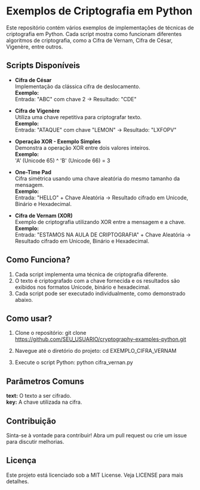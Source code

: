 # Exemplos de Criptografia em Python
Este repositório contém vários exemplos de implementações de técnicas de criptografia em Python. Cada script mostra como funcionam diferentes algoritmos de criptografia, como a Cifra de Vernam, Cifra de César, Vigenère, entre outros.


## Scripts Disponíveis

- **Cifra de César**  
  Implementação da clássica cifra de deslocamento.  
  **Exemplo:**  
  Entrada: "ABC" com chave 2 → Resultado: "CDE"

- **Cifra de Vigenère**  
  Utiliza uma chave repetitiva para criptografar texto.  
  **Exemplo:**  
  Entrada: "ATAQUE" com chave "LEMON" → Resultado: "LXFOPV"

- **Operação XOR - Exemplo Simples**  
  Demonstra a operação XOR entre dois valores inteiros.  
  **Exemplo:**  
  'A' (Unicode 65) ^ 'B' (Unicode 66) = 3

- **One-Time Pad**  
  Cifra simétrica usando uma chave aleatória do mesmo tamanho da mensagem.  
  **Exemplo:**  
  Entrada: "HELLO" + Chave Aleatória → Resultado cifrado em Unicode, Binário e Hexadecimal.

- **Cifra de Vernam (XOR)**  
  Exemplo de criptografia utilizando XOR entre a mensagem e a chave.  
  **Exemplo:**  
  Entrada: "ESTAMOS NA AULA DE CRIPTOGRAFIA" + Chave Aleatória → Resultado cifrado em Unicode, Binário e Hexadecimal.


## Como Funciona?
1. Cada script implementa uma técnica de criptografia diferente.
2. O texto é criptografado com a chave fornecida e os resultados são exibidos nos formatos Unicode, binário e hexadecimal.
3. Cada script pode ser executado individualmente, como demonstrado abaixo.


## Como usar?
1. Clone o repositório: git clone https://github.com/SEU_USUARIO/cryptography-examples-python.git

2. Navegue até o diretório do projeto: cd EXEMPLO_CIFRA_VERNAM

3. Execute o script Python: python cifra_vernan.py


## Parâmetros Comuns
**text:** O texto a ser cifrado. <br>
**key:** A chave utilizada na cifra.


## Contribuição
Sinta-se à vontade para contribuir! Abra um pull request ou crie um issue para discutir melhorias.


## Licença
Este projeto está licenciado sob a MIT License. Veja LICENSE para mais detalhes.
